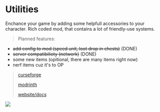 # Utilities
Enchance your game by adding some helpfull accessories to your character. Rich coded mod, that contains a lot of friendly-use systems.

> Planned features:

- ~~add config to mod (speed unit, loot drop in chests)~~ (DONE)
- ~~server compatibilioty (network)~~ (DONE)
- some new items (opitional, there are many items right now)
- nerf items cuz it's to OP

> [curseforge](https://www.curseforge.com/minecraft/mc-mods/equippable-utilities)
> 
> [modrinth](https://modrinth.com/mod/utilities)
> 
> [website/docs](https://www.cebuliony.pl/utilities)
> 
![](https://ik.imagekit.io/o532f5vcp38/2022-05-20_18.29.03_YCQ_SZTlP.png?ik-sdk-version=javascript-1.4.3&updatedAt=1653065172961)
